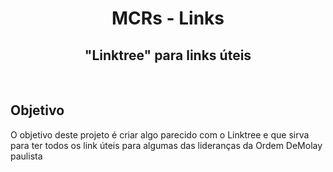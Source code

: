 <h1 align="center">MCRs - Links</h1>
<h2 align="center">"Linktree" para links úteis</h2>

<br>

<h2>Objetivo</h2>
<p>O objetivo deste projeto é criar algo parecido com o Linktree e que sirva para ter todos os link úteis para algumas das lideranças da Ordem DeMolay paulista</p>
